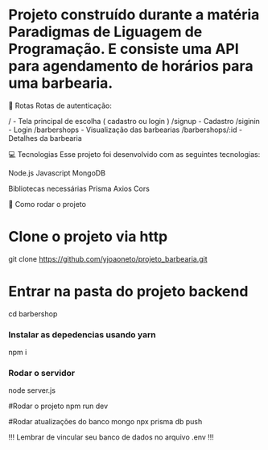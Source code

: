 # Projeto construído durante a matéria Paradigmas de Liguagem de Programação. E consiste uma API para agendamento de horários para uma barbearia.

🚉 Rotas
Rotas de autenticação:

/ - Tela principal de escolha ( cadastro ou login )
/signup - Cadastro
/siginin - Login
/barbershops - Visualização das barbearias
/barbershops/:id - Detalhes da barbearia

💻 Tecnologias
Esse projeto foi desenvolvido com as seguintes tecnologias:

Node.js
Javascript
MongoDB

Bibliotecas necessárias
Prisma
Axios
Cors

🚀 Como rodar o projeto
# Clone o projeto via http
git clone https://github.com/yjoaoneto/projeto_barbearia.git

# Entrar na pasta do projeto backend
cd barbershop

### Instalar as depedencias usando yarn
npm i

### Rodar o servidor
node server.js

#Rodar o projeto
npm run dev

#Rodar atualizações do banco mongo 
npx prisma db push

!!! Lembrar de vincular seu banco de dados no arquivo .env !!!


